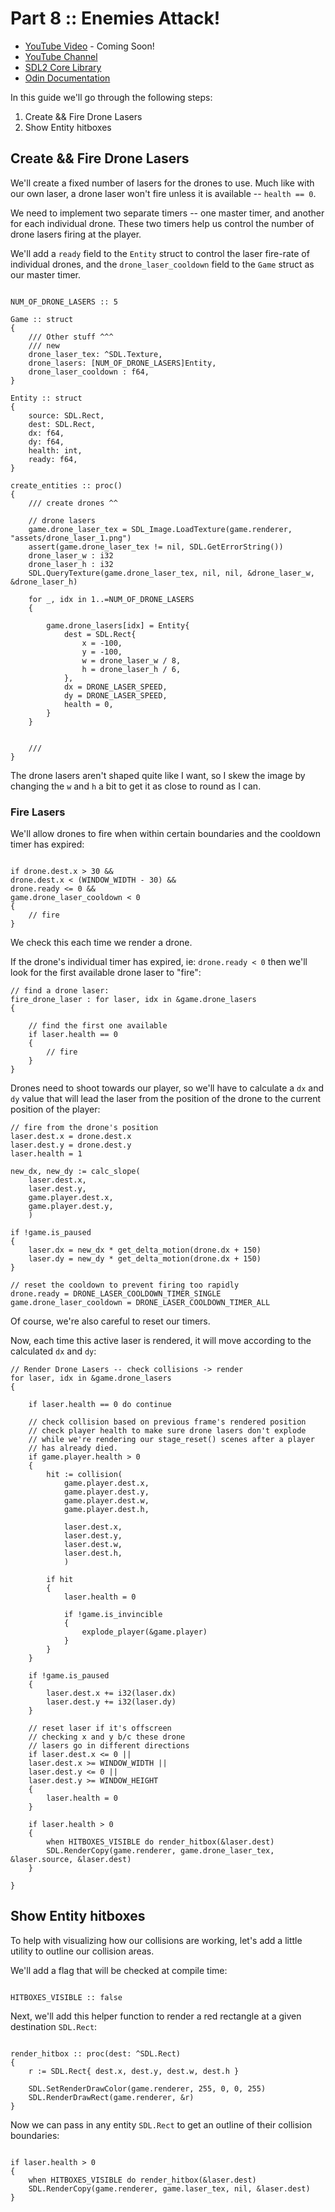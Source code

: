 # Part 8 :: Enemies Attack!

* [YouTube Video]() - Coming Soon!
* [YouTube Channel](https://www.youtube.com/channel/UCKXSHFNc-5D9i3heHkHgeUg)
* [SDL2 Core Library](https://wiki.libsdl.org/CategoryAPI)
* [Odin Documentation](https://github.com/odin-lang/Odin/wiki)

In this guide we'll go through the following steps:

1. Create && Fire Drone Lasers
2. Show Entity hitboxes

## Create && Fire Drone Lasers

We'll create a fixed number of lasers for the drones to use. Much like with our own laser, a drone laser won't fire unless it is available -- `health == 0`.

We need to implement two separate timers -- one master timer, and another for each individual drone. These two timers help us control the number of drone lasers firing at the player.

We'll add a `ready` field to the `Entity` struct to control the laser fire-rate of individual drones, and the `drone_laser_cooldown` field to the `Game` struct as our master timer.

```odin

NUM_OF_DRONE_LASERS :: 5

Game :: struct
{
	/// Other stuff ^^^
	/// new
	drone_laser_tex: ^SDL.Texture,
	drone_lasers: [NUM_OF_DRONE_LASERS]Entity,
	drone_laser_cooldown : f64,
}

Entity :: struct
{
	source: SDL.Rect,
	dest: SDL.Rect,
	dx: f64,
	dy: f64,
	health: int,
	ready: f64,
}

create_entities :: proc()
{
	/// create drones ^^

	// drone lasers
	game.drone_laser_tex = SDL_Image.LoadTexture(game.renderer, "assets/drone_laser_1.png")
	assert(game.drone_laser_tex != nil, SDL.GetErrorString())
	drone_laser_w : i32
	drone_laser_h : i32
	SDL.QueryTexture(game.drone_laser_tex, nil, nil, &drone_laser_w, &drone_laser_h)

	for _, idx in 1..=NUM_OF_DRONE_LASERS
	{

		game.drone_lasers[idx] = Entity{
			dest = SDL.Rect{
				x = -100,
				y = -100,
				w = drone_laser_w / 8,
				h = drone_laser_h / 6,
			},
			dx = DRONE_LASER_SPEED,
			dy = DRONE_LASER_SPEED,
			health = 0,
		}
	}


	///
}

```

The drone lasers aren't shaped quite like I want, so I skew the image by changing the `w` and `h` a bit to get it as close to round as I can.

### Fire Lasers

We'll allow drones to fire when within certain boundaries and the cooldown timer has expired:

```odin

if drone.dest.x > 30 &&
drone.dest.x < (WINDOW_WIDTH - 30) &&
drone.ready <= 0 &&
game.drone_laser_cooldown < 0
{
	// fire
}

```

We check this each time we render a drone.

If the drone's individual timer has expired, ie: `drone.ready < 0` then we'll look for the first available drone laser to "fire":

```odin
// find a drone laser:
fire_drone_laser : for laser, idx in &game.drone_lasers
{

	// find the first one available
	if laser.health == 0
	{
		// fire
	}
}

```

Drones need to shoot towards our player, so we'll have to calculate a `dx` and `dy` value that will lead the laser from the position of the drone to the current position of the player:

```odin
// fire from the drone's position
laser.dest.x = drone.dest.x
laser.dest.y = drone.dest.y
laser.health = 1

new_dx, new_dy := calc_slope(
	laser.dest.x,
	laser.dest.y,
	game.player.dest.x,
	game.player.dest.y,
	)

if !game.is_paused
{
	laser.dx = new_dx * get_delta_motion(drone.dx + 150)
	laser.dy = new_dy * get_delta_motion(drone.dx + 150)
}

// reset the cooldown to prevent firing too rapidly
drone.ready = DRONE_LASER_COOLDOWN_TIMER_SINGLE
game.drone_laser_cooldown = DRONE_LASER_COOLDOWN_TIMER_ALL

```

Of course, we're also careful to reset our timers.

Now, each time this active laser is rendered, it will move according to the calculated `dx` and `dy`:

```odin
// Render Drone Lasers -- check collisions -> render
for laser, idx in &game.drone_lasers
{

	if laser.health == 0 do continue

	// check collision based on previous frame's rendered position
	// check player health to make sure drone lasers don't explode
	// while we're rendering our stage_reset() scenes after a player
	// has already died.
	if game.player.health > 0
	{
		hit := collision(
			game.player.dest.x,
			game.player.dest.y,
			game.player.dest.w,
			game.player.dest.h,

			laser.dest.x,
			laser.dest.y,
			laser.dest.w,
			laser.dest.h,
			)

		if hit
		{
			laser.health = 0

			if !game.is_invincible
			{
		    	explode_player(&game.player)
			}
		}
	}

	if !game.is_paused
	{
		laser.dest.x += i32(laser.dx)
		laser.dest.y += i32(laser.dy)
	}

	// reset laser if it's offscreen
	// checking x and y b/c these drone
	// lasers go in different directions
	if laser.dest.x <= 0 ||
	laser.dest.x >= WINDOW_WIDTH ||
	laser.dest.y <= 0 ||
	laser.dest.y >= WINDOW_HEIGHT
	{
		laser.health = 0
	}

	if laser.health > 0
	{
		when HITBOXES_VISIBLE do render_hitbox(&laser.dest)
		SDL.RenderCopy(game.renderer, game.drone_laser_tex, &laser.source, &laser.dest)
	}

}

```

## Show Entity hitboxes

To help with visualizing how our collisions are working, let's add a little utility to outline our collision areas.

We'll add a flag that will be checked at compile time:

```odin

HITBOXES_VISIBLE :: false

```

Next, we'll add this helper function to render a red rectangle at a given destination `SDL.Rect`:

```odin

render_hitbox :: proc(dest: ^SDL.Rect)
{
	r := SDL.Rect{ dest.x, dest.y, dest.w, dest.h }

	SDL.SetRenderDrawColor(game.renderer, 255, 0, 0, 255)
	SDL.RenderDrawRect(game.renderer, &r)
}

```

Now we can pass in any entity `SDL.Rect` to get an outline of their collision boundaries:

```odin

if laser.health > 0
{
	when HITBOXES_VISIBLE do render_hitbox(&laser.dest)
	SDL.RenderCopy(game.renderer, game.laser_tex, nil, &laser.dest)
}

```

